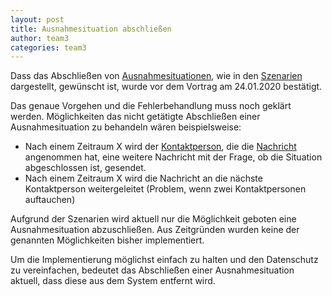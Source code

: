 ```yaml
---
layout: post
title: Ausnahmesituation abschließen
author: team3
categories: team3
---
```


Dass das Abschließen von [Ausnahmesituationen](https://fae.archi-lab.io/glossary/2019/11/04/Glossary-Ausnahmesituation.html), wie in den [Szenarien](https://archi-lab.io/display/public/03+-+Integration+Scenarios+For+Case+Study) dargestellt, gewünscht ist, wurde vor dem Vortrag am 24.01.2020 bestätigt. 

Das genaue Vorgehen und die Fehlerbehandlung muss noch geklärt werden. Möglichkeiten das nicht getätigte Abschließen einer Ausnahmesituation zu behandeln wären beispielsweise:

- Nach einem Zeitraum X wird der [Kontaktperson](https://fae.archi-lab.io/glossary/2019/11/06/Glossary-Kontaktperson.html), die die [Nachricht](https://fae.archi-lab.io/glossary/2019/11/04/Glossary-Nachricht.html) angenommen hat, eine weitere Nachricht mit der Frage, ob die Situation abgeschlossen ist, gesendet.
- Nach einem Zeitraum X wird die Nachricht an die nächste Kontaktperson weitergeleitet (Problem, wenn zwei Kontaktpersonen auftauchen)

Aufgrund der Szenarien wird aktuell nur die Möglichkeit geboten eine Ausnahmesituation abzuschließen. Aus Zeitgründen wurden keine der genannten Möglichkeiten bisher implementiert.

Um die Implementierung möglichst einfach zu halten und den Datenschutz zu vereinfachen, bedeutet das Abschließen einer Ausnahmesituation aktuell, dass diese aus dem System entfernt wird.
